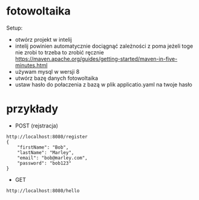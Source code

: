 # fotowoltaika
Setup:
* otwórz projekt w intelij 
* intelij powinien automatycznie dociągnąć zależności z poma jeżeli toge nie zrobi to trzeba to zrobić ręcznie https://maven.apache.org/guides/getting-started/maven-in-five-minutes.html
* używam mysql w wersji 8
* utwórz bazę danych fotowoltaika
* ustaw hasło do połaczenia z bazą w plik applicatio.yaml na twoje hasło

# przykłady
* POST (rejstracja)
```
http://localhost:8080/register
{
    "firstName": "Bob",
    "lastName": "Marley",
    "email": "bob@marley.com",
    "password": "bob123"
}
```
* GET
```
http://localhost:8080/hello
```
